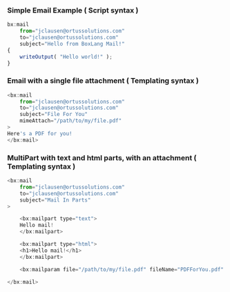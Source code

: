 ### Simple Email Example ( Script syntax )

```javascript
bx:mail
    from="jclausen@ortussolutions.com"
    to="jclausen@ortussolutions.com"
    subject="Hello from BoxLang Mail!"
{
    writeOutput( "Hello world!" );
}
```

### Email with a single file attachment ( Templating syntax )

```javascript
<bx:mail
    from="jclausen@ortussolutions.com"
    to="jclausen@ortussolutions.com"
    subject="File For You"
    mimeAttach="/path/to/my/file.pdf"
>
Here's a PDF for you!
</bx:mail>
```

### MultiPart with text and html parts, with an attachment ( Templating syntax )

```javascript
<bx:mail
	from="jclausen@ortussolutions.com"
	to="jclausen@ortussolutions.com"
	subject="Mail In Parts"
>

	<bx:mailpart type="text">
	Hello mail!
	</bx:mailpart>

	<bx:mailpart type="html">
	<h1>Hello mail!</h1>
	</bx:mailpart>

	<bx:mailparam file="/path/to/my/file.pdf" fileName="PDFForYou.pdf" type="application/x-pdf" />

</bx:mail>
```
